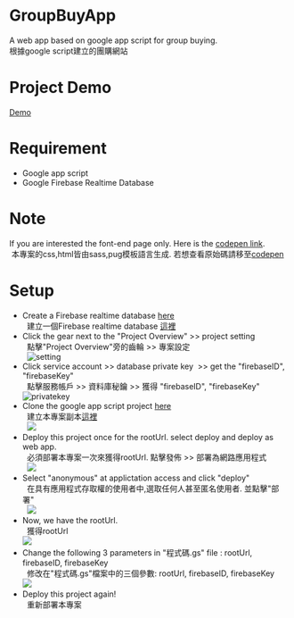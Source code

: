 # GroupBuyApp
A web app based on google app script for group buying.    
根據google script建立的團購網站
# Project Demo
  [Demo](https://script.google.com/macros/s/AKfycbwSPNakaOxxDFGH8iHw_ZzQ3J7u3QpZY_ougEmyEQqpohJJiz4/exec)
# Requirement 
 - Google app script 
 - Google Firebase Realtime Database 
# Note
  If you are interested the font-end page only. Here is the [codepen link](https://codepen.io/flyseed/pen/gegwLw).    
  本專案的css,html皆由sass,pug模板語言生成. 若想查看原始碼請移至[codepen](https://codepen.io/flyseed/pen/gegwLw)  
# Setup
 - Create a Firebase realtime database [here](https://console.firebase.google.com/)     
   建立一個Firebase realtime database [這裡](https://console.firebase.google.com/)
 - Click the gear next to the "Project Overview" >> project setting   
   點擊"Project Overview"旁的齒輪 >> 專案設定  
   ![setting](https://raw.githubusercontent.com/Yuan-Yu/GroupBuyApp/master/image/FireDBSeting.PNG?raw=true)  
 - Click service account >> database private key  >>  get the "firebaseID", "firebaseKey"  
   點擊服務帳戶 >> 資料庫秘鑰 >> 獲得 "firebaseID", "firebaseKey"
   ![privatekey](https://raw.githubusercontent.com/Yuan-Yu/GroupBuyApp/master/image/privatekey.PNG?raw=true)  
 - Clone the google app script project [here](https://script.google.com/d/1qr1JerP4FMWLoPUDt3aFT0pqpWA0-8Hvn0feltmziT1pQA7kbLEcgkqS/edit?usp=sharing)    
   建立本專案副本[這裡](https://script.google.com/d/1qr1JerP4FMWLoPUDt3aFT0pqpWA0-8Hvn0feltmziT1pQA7kbLEcgkqS/edit?usp=sharing)  
   ![](https://raw.githubusercontent.com/Yuan-Yu/GroupBuyApp/master/image/cloneProject.PNG?raw=true)  
 - Deploy this project once for the rootUrl. select deploy and deploy as web app.    
   必須部署本專案一次來獲得rootUrl. 點擊發佈 >> 部署為網路應用程式  
   ![](https://raw.githubusercontent.com/Yuan-Yu/GroupBuyApp/master/image/aswebapp.PNG?raw=true)  
 - Select "anonymous" at applictation access and click "deploy"   
   在具有應用程式存取權的使用者中,選取任何人甚至匿名使用者. 並點擊"部署"  
   ![](https://raw.githubusercontent.com/Yuan-Yu/GroupBuyApp/master/image/anonymous.PNG?raw=true)  
 - Now, we have the rootUrl.  
   獲得rootUrl  
   ![](https://raw.githubusercontent.com/Yuan-Yu/GroupBuyApp/master/image/roorURL.PNG?raw=true)
 - Change the following 3 parameters in "程式碼.gs" file : rootUrl, firebaseID, firebaseKey    
   修改在"程式碼.gs"檔案中的三個參數: rootUrl, firebaseID, firebaseKey  
   ![](https://raw.githubusercontent.com/Yuan-Yu/GroupBuyApp/master/image/inGS.PNG?raw=true)  
 - Deploy this project again!    
   重新部署本專案  

